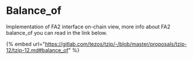 # Balance\_of

Implementation of FA2 interface on-chain view, more info about FA2 balance\_of you can read in the link below.

{% embed url="https://gitlab.com/tezos/tzip/-/blob/master/proposals/tzip-12/tzip-12.md#balance_of" %}
